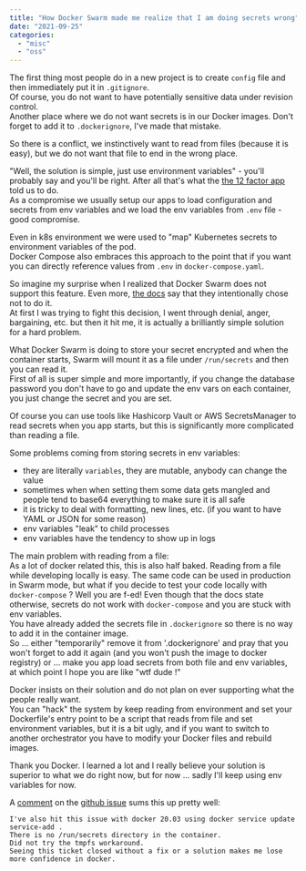 ```yaml
---
title: "How Docker Swarm made me realize that I am doing secrets wrong"
date: "2021-09-25"
categories: 
  - "misc"
  - "oss"
---
```


The first thing most people do in a new project is to create `config` file and then immediately put it in `.gitignore`.  
Of course, you do not want to have potentially sensitive data under revision control.  
Another place where we do not want secrets is in our Docker images. Don't forget to add it to `.dockerignore`, I've made that mistake.

So there is a conflict, we instinctively want to read from files (because it is easy), but we do not want that file to end in the wrong place.

"Well, the solution is simple, just use environment variables" - you'll probably say and you'll be right. After all that's what the [the 12 factor app](https://12factor.net/config) told us to do.  
As a compromise we usually setup our apps to load configuration and secrets from env variables and we load the env variables from `.env` file - good compromise.

Even in k8s environment we were used to "map" Kubernetes secrets to environment variables of the pod.  
Docker Compose also embraces this approach to the point that if you want you can directly reference values from `.env` in `docker-compose.yaml`.

So imagine my surprise when I realized that Docker Swarm does not support this feature. Even more, [the docs](https://docs.docker.com/engine/swarm/secrets/) say that they intentionally chose not to do it.  
At first I was trying to fight this decision, I went through denial, anger, bargaining, etc. but then it hit me, it is actually a brilliantly simple solution for a hard problem.

What Docker Swarm is doing to store your secret encrypted and when the container starts, Swarm will mount it as a file under `/run/secrets` and then you can read it.  
First of all is super simple and more importantly, if you change the database password you don't have to go and update the env vars on each container, you just change the secret and you are set.

Of course you can use tools like Hashicorp Vault or AWS SecretsManager to read secrets when you app starts, but this is significantly more complicated than reading a file.

Some problems coming from storing secrets in env variables:

- they are literally `variables`, they are mutable, anybody can change the value
- sometimes when when setting them some data gets mangled and people tend to base64 everything to make sure it is all safe
- it is tricky to deal with formatting, new lines, etc. (if you want to have YAML or JSON for some reason)
- env variables "leak" to child processes
- env variables have the tendency to show up in logs

The main problem with reading from a file:  
As a lot of docker related this, this is also half baked. Reading from a file while developing locally is easy. The same code can be used in production in Swarm mode, but what if you decide to test your code locally with `docker-compose` ? Well you are f-ed! Even though that the docs state otherwise, secrets do not work with `docker-compose` and you are stuck with env variables.  
You have already added the secrets file in `.dockerignore` so there is no way to add it in the container image.  
So … either "temporarily" remove it from '.dockerignore' and pray that you won't forget to add it again (and you won't push the image to docker registry) or … make you app load secrets from both file and env variables, at which point I hope you are like "wtf dude !"

Docker insists on their solution and do not plan on ever supporting what the people really want.  
You can "hack" the system by keep reading from environment and set your Dockerfile's entry point to be a script that reads from file and set environment variables, but it is a bit ugly, and if you want to switch to another orchestrator you have to modify your Docker files and rebuild images.

Thank you Docker. I learned a lot and I really believe your solution is superior to what we do right now, but for now … sadly I'll keep using env variables for now.

A [comment](https://github.com/docker/compose/issues/4865#issuecomment-832902825) on the [github issue](https://github.com/docker/compose/issues/4865) sums this up pretty well:

```
I've also hit this issue with docker 20.03 using docker service update service-add .
There is no /run/secrets directory in the container.
Did not try the tmpfs workaround.
Seeing this ticket closed without a fix or a solution makes me lose more confidence in docker.
```
